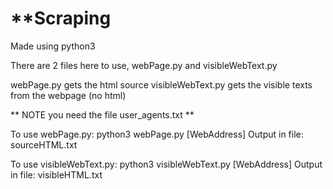 # **Scraping
Made using python3

There are 2 files here to use, webPage.py and visibleWebText.py

webPage.py gets the html source
visibleWebText.py gets the visible texts from the webpage (no html)

** NOTE you need the file user_agents.txt **

To use webPage.py:
python3 webPage.py [WebAddress]
Output in file: sourceHTML.txt

To use visibleWebText.py:
python3 visibleWebText.py [WebAddress]
Output in file: visibleHTML.txt
